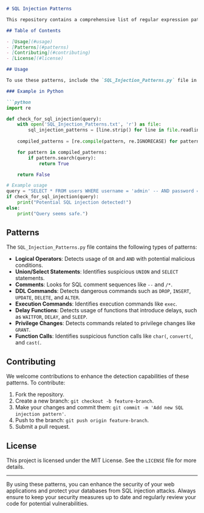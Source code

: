 ```markdown
# SQL Injection Patterns

This repository contains a comprehensive list of regular expression patterns designed to detect SQL injection attempts. SQL injection is a common web application vulnerability that can compromise the security of your database. This file provides various patterns that can help in identifying potentially malicious SQL queries.

## Table of Contents

- [Usage](#usage)
- [Patterns](#patterns)
- [Contributing](#contributing)
- [License](#license)

## Usage

To use these patterns, include the `SQL_Injection_Patterns.py` file in your project and integrate it with your query validation logic. Below is an example of how you can use these patterns in Python to check for SQL injection attempts.```

### Example in Python

```python
import re

def check_for_sql_injection(query):
    with open('SQL_Injection_Patterns.txt', 'r') as file:
        sql_injection_patterns = [line.strip() for line in file.readlines()]
    
    compiled_patterns = [re.compile(pattern, re.IGNORECASE) for pattern in sql_injection_patterns]

    for pattern in compiled_patterns:
        if pattern.search(query):
            return True

    return False

# Example usage
query = "SELECT * FROM users WHERE username = 'admin' -- AND password = 'password'"
if check_for_sql_injection(query):
    print("Potential SQL injection detected!")
else:
    print("Query seems safe.")
```

## Patterns

The `SQL_Injection_Patterns.py` file contains the following types of patterns:

- **Logical Operators**: Detects usage of `OR` and `AND` with potential malicious conditions.
- **Union/Select Statements**: Identifies suspicious `UNION` and `SELECT` statements.
- **Comments**: Looks for SQL comment sequences like `--` and `/*`.
- **DDL Commands**: Detects dangerous commands such as `DROP`, `INSERT`, `UPDATE`, `DELETE`, and `ALTER`.
- **Execution Commands**: Identifies execution commands like `exec`.
- **Delay Functions**: Detects usage of functions that introduce delays, such as `WAITFOR`, `DELAY`, and `SLEEP`.
- **Privilege Changes**: Detects commands related to privilege changes like `GRANT`.
- **Function Calls**: Identifies suspicious function calls like `char(`, `convert(`, and `cast(`.

## Contributing

We welcome contributions to enhance the detection capabilities of these patterns. To contribute:

1. Fork the repository.
2. Create a new branch: `git checkout -b feature-branch`.
3. Make your changes and commit them: `git commit -m 'Add new SQL injection pattern'`.
4. Push to the branch: `git push origin feature-branch`.
5. Submit a pull request.

## License

This project is licensed under the MIT License. See the `LICENSE` file for more details.

---

By using these patterns, you can enhance the security of your web applications and protect your databases from SQL injection attacks. Always ensure to keep your security measures up to date and regularly review your code for potential vulnerabilities.
